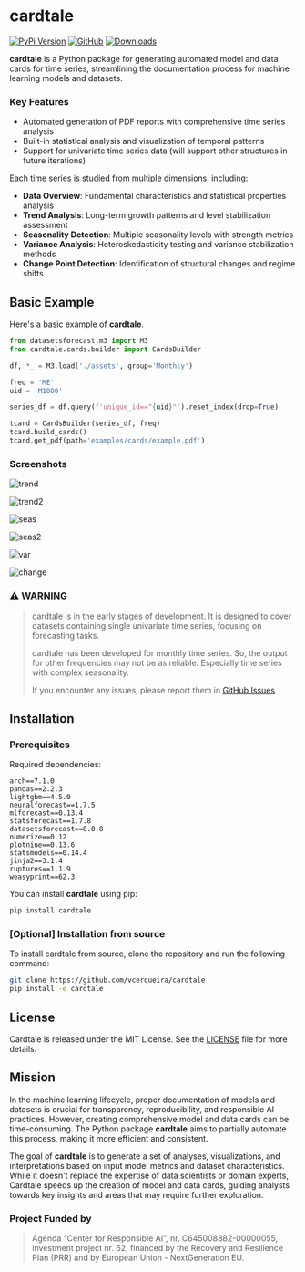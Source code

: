 # cardtale


[![PyPi Version](https://img.shields.io/pypi/v/cardtale)](https://pypi.org/project/cardtale/)
[![GitHub](https://img.shields.io/github/stars/vcerqueira/cardtale?style=social)](https://github.com/vcerqueira/cardtale)
[![Downloads](https://static.pepy.tech/badge/cardtale)](https://pepy.tech/project/cardtale)


**cardtale** is a Python package for generating automated model 
and data cards for time series, streamlining the documentation process 
for machine learning models and datasets.

### Key Features

- Automated generation of PDF reports with comprehensive time series analysis
- Built-in statistical analysis and visualization of temporal patterns
- Support for univariate time series data (will support other structures in future iterations)

Each time series is studied from multiple dimensions, including:
- **Data Overview**: Fundamental characteristics and statistical properties analysis
- **Trend Analysis**: Long-term growth patterns and level stabilization assessment
- **Seasonality Detection**: Multiple seasonality levels with strength metrics
- **Variance Analysis**: Heteroskedasticity testing and variance stabilization methods
- **Change Point Detection**: Identification of structural changes and regime shifts

## Basic Example

Here's a basic example of **cardtale**.

```python
from datasetsforecast.m3 import M3
from cardtale.cards.builder import CardsBuilder

df, *_ = M3.load('./assets', group='Monthly')

freq = 'ME'
uid = 'M1080'

series_df = df.query(f'unique_id=="{uid}"').reset_index(drop=True)

tcard = CardsBuilder(series_df, freq)
tcard.build_cards()
tcard.get_pdf(path='examples/cards/example.pdf')

```

### Screenshots

![trend](assets/screenshots/trend.png)

![trend2](assets/screenshots/trend2.png)

![seas](assets/screenshots/seas.png)

![seas2](assets/screenshots/seas2.png)

![var](assets/screenshots/var.png)

![change](assets/screenshots/change.png)

### **⚠️ WARNING**

> cardtale is in the early stages of development. 
> It is designed to cover datasets containing single univariate time series, focusing on forecasting tasks.
> 
> cardtale has been developed for monthly time series. So, the output for other frequencies may not be as reliable. 
> Especially time series with complex seasonality.
> 
> If you encounter any issues, please report
> them in [GitHub Issues](https://github.com/vcerqueira/cardtale/issues)


## Installation

### Prerequisites

Required dependencies:
```
arch==7.1.0
pandas==2.2.3
lightgbm==4.5.0
neuralforecast==1.7.5
mlforecast==0.13.4
statsforecast==1.7.8
datasetsforecast==0.0.8
numerize==0.12
plotnine==0.13.6
statsmodels==0.14.4
jinja2==3.1.4
ruptures==1.1.9
weasyprint==62.3
```


You can install **cardtale** using pip:

```bash
pip install cardtale
```

### [Optional] Installation from source

To install cardtale from source, clone the repository and run the following command:

```bash
git clone https://github.com/vcerqueira/cardtale
pip install -e cardtale
```

## License

Cardtale is released under the MIT License. See the [LICENSE](LICENSE) file for more details.

## Mission

In the machine learning lifecycle, 
proper documentation of models and datasets is crucial for transparency, 
reproducibility, and responsible AI practices. 
However, creating comprehensive model and data cards can be time-consuming. 
The Python package **cardtale** aims to partially automate this 
process, making it more efficient and consistent.

The goal of **cardtale** is to generate a set of analyses, 
visualizations, and interpretations based on input model 
metrics and dataset characteristics. 
While it doesn't replace the expertise of data scientists or 
domain experts, Cardtale speeds up the creation of model and 
data cards, guiding analysts towards key insights and 
areas that may require further exploration.

### Project Funded by

> Agenda “Center for Responsible AI”, nr. C645008882-00000055, investment project nr. 62, financed by the Recovery and Resilience Plan (PRR) and by European Union - NextGeneration EU.
